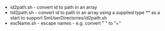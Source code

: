 * id2path.sh - convert id to path in an array
* tid2path.sh - convert id to path in an array using a supplied type
** as a start to support SmUserDirectories/id2path.sh
* escName.sh - escape names - e.g. convert " " to "+"
